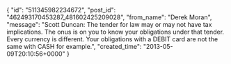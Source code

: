  {
   "id": "511345982234672",
   "post_id": "462493170453287_481602425209028",
   "from_name": "Derek Moran",
   "message": "Scott Duncan:  The tender for law may or may not have tax implications. The onus is on you to know your obligations under that tender. Every currency is different. Your obligations with a DEBIT card are not the same with CASH for example.",
   "created_time": "2013-05-09T20:10:56+0000"
 }

